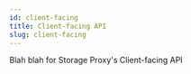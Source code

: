 ```yaml
---
id: client-facing
title: Client-facing API
slug: client-facing
---
```


Blah blah for Storage Proxy's Client-facing API
